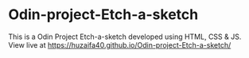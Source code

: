 # Odin-project-Etch-a-sketch
This is a Odin Project Etch-a-sketch developed using HTML, CSS & JS. View live at https://huzaifa40.github.io/Odin-project-Etch-a-sketch/

